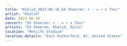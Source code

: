 ```yaml
---
title: "Khalid_2023-06-10_Ed Sheeran: + - = ÷ x Tour"
artist: "Khalid"
date: 2023-06-10
concert: "Ed Sheeran: + - = ÷ x Tour"
artists: "Ed Sheeran, Khalid, Dylan"
location: "MetLife Stadium"
location_details: "East Rutherford, NJ, United States"
---
```

